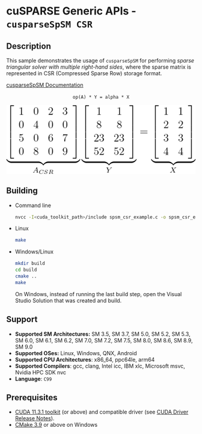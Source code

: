 # cuSPARSE Generic APIs - `cusparseSpSM CSR`

## Description

This sample demonstrates the usage of `cusparseSpSM` for performing *sparse triangular solver with multiple right-hand sides*, where the sparse matrix is represented in CSR (Compressed Sparse Row) storage format.

[cusparseSpSM Documentation](https://docs.nvidia.com/cuda/cusparse/index.html#cusparse-generic-function-spsm)

<center>

`op(A) * Y = alpha * X`

![](spsm_csr.png)
</center>

## Building

* Command line
    ```bash
    nvcc -I<cuda_toolkit_path>/include spsm_csr_example.c -o spsm_csr_example -lcusparse
    ```

* Linux
    ```bash
    make
    ```

* Windows/Linux
    ```bash
    mkdir build
    cd build
    cmake ..
    make
    ```
    On Windows, instead of running the last build step, open the Visual Studio Solution that was created and build.

## Support

* **Supported SM Architectures:** SM 3.5, SM 3.7, SM 5.0, SM 5.2, SM 5.3, SM 6.0, SM 6.1, SM 6.2, SM 7.0, SM 7.2, SM 7.5, SM 8.0, SM 8.6, SM 8.9, SM 9.0
* **Supported OSes:** Linux, Windows, QNX, Android
* **Supported CPU Architectures**: x86_64, ppc64le, arm64
* **Supported Compilers**: gcc, clang, Intel icc, IBM xlc, Microsoft msvc, Nvidia HPC SDK nvc
* **Language**: `C99`

## Prerequisites

* [CUDA 11.3.1 toolkit](https://developer.nvidia.com/cuda-downloads) (or above) and compatible driver (see [CUDA Driver Release Notes](https://docs.nvidia.com/cuda/cuda-toolkit-release-notes/index.html#cuda-major-component-versions)).
* [CMake 3.9](https://cmake.org/download/) or above on Windows
